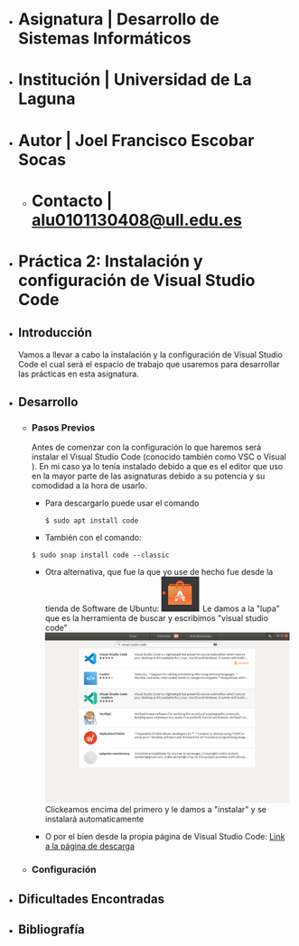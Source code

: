 - # Asignatura | Desarrollo de Sistemas Informáticos
- # Institución | Universidad de La Laguna
- # Autor | Joel Francisco Escobar Socas
    - # Contacto | alu0101130408@ull.edu.es
- # __Práctica 2: Instalación y configuración de Visual Studio Code__
- ## Introducción
   Vamos a llevar a cabo la instalación y la configuración de Visual Studio Code el cual será el espacio de trabajo que usaremos para desarrollar las prácticas en esta asignatura.
- ## Desarrollo
  - ### Pasos Previos
  
    Antes de comenzar con la configuración lo que haremos será instalar el Visual Studio Code (conocido también como VSC o Visual ). En mi caso ya lo tenía instalado debido a que es el editor que uso en la mayor parte de las asignaturas debido a su potencia y su comodidad a la hora de usarlo. 
    - Para descargarlo puede usar el comando 
      ```
      $ sudo apt install code
      ``` 
    - También con el comando:
     ```
     $ sudo snap install code --classic
     ```
    - Otra alternativa, que fue la que yo use de hecho fue desde la tienda de Software de Ubuntu:
     ![Imagen de la herramienta de tienda](https://github.com/ULL-ESIT-INF-DSI-2021/ull-esit-inf-dsi-20-21-prct02-vscode-JoelEscobarULL/blob/main/P2_images/logo%20tienda.png?raw=true)
     Le damos a la "lupa" que es la herramienta de buscar y escribimos "visual studio code" 
     ![Imagen de la tienda de ubuntu](https://github.com/ULL-ESIT-INF-DSI-2021/ull-esit-inf-dsi-20-21-prct02-vscode-JoelEscobarULL/blob/main/P2_images/visual%20studio%20code.png?raw=true)
     Clickeamos encima del primero y le damos a "instalar" y se instalará automaticamente
    
    - O por el bien desde la propia página de Visual Studio Code: [Link a la página de descarga](https://code.visualstudio.com/download)
    
  - ### Configuración
- ## Dificultades Encontradas
- ## Bibliografía
